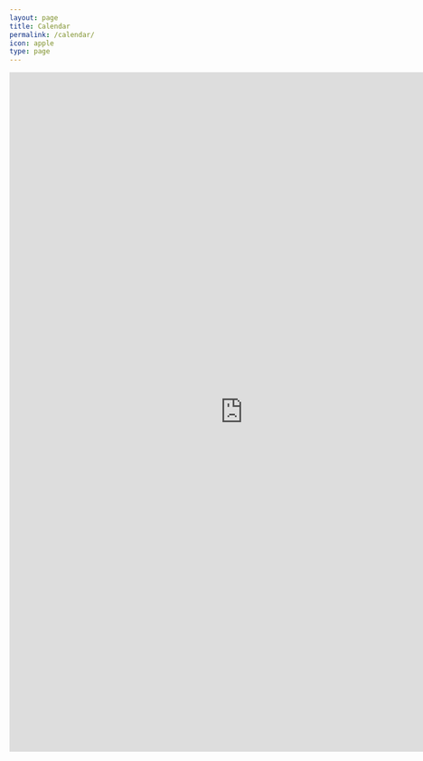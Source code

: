 ```yaml
---
layout: page
title: Calendar
permalink: /calendar/
icon: apple
type: page
---
```


<iframe frameborder="0" width="825" height="1200" scrolling="yes" src="https://rili-d.jin10.com/open.php?fontSize=14px&theme=darkgray"></iframe>
